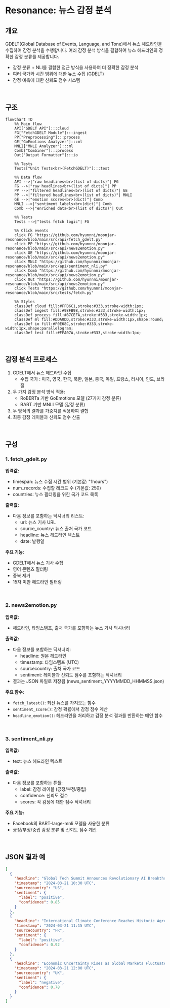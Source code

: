 # Resonance: 뉴스 감정 분석

## 개요

GDELT(Global Database of Events, Language, and Tone)에서 뉴스 헤드라인을 수집하여 감정 분석을 수행합니다. 여러 감정 분석 방식을 결합하여 뉴스 헤드라인의 정확한 감정 분류를 제공합니다.

- 감정 분류 + NLI를 결합한 접근 방식을 사용하여 더 정확한 감정 분석
- 여러 국가와 시간 범위에 대한 뉴스 수집 (GDELT)
- 감정 예측에 대한 신뢰도 점수 시스템

<br>

## 구조

```mermaid
flowchart TD
    %% Main flow
    API["GDELT API"]:::cloud
    FG["FetchGDELT Module"]:::ingest
    PP["Preprocessing"]:::process
    GE["GoEmotions Analyzer"]:::ml
    MNLI["MNLI Analyzer"]:::ml
    Comb["Combiner"]:::process
    Out["Output Formatter"]:::io

    %% Tests
    Tests["Unit Tests<br>(FetchGDELT)"]:::test

    %% Data flow
    API -->|"raw headlines<br>(list of dicts)"| FG
    FG -->|"raw headlines<br>(list of dicts)"| PP
    PP -->|"filtered headlines<br>(list of dicts)"| GE
    PP -->|"filtered headlines<br>(list of dicts)"| MNLI
    GE -->|"emotion scores<br>(dict)"| Comb
    MNLI -->|"sentiment labels<br>(dict)"| Comb
    Comb -->|"enriched data<br>(list of dicts)"| Out

    %% Tests
    Tests -->|"tests fetch logic"| FG

    %% Click events
    click FG "https://github.com/hyunnni/moonjar-resonance/blob/main/src/api/fetch_gdelt.py"
    click PP "https://github.com/hyunnni/moonjar-resonance/blob/main/src/api/news2emotion.py"
    click GE "https://github.com/hyunnni/moonjar-resonance/blob/main/src/api/news2emotion.py"
    click MNLI "https://github.com/hyunnni/moonjar-resonance/blob/main/src/api/sentiment_nli.py"
    click Comb "https://github.com/hyunnni/moonjar-resonance/blob/main/src/api/news2emotion.py"
    click Out "https://github.com/hyunnni/moonjar-resonance/blob/main/src/api/news2emotion.py"
    click Tests "https://github.com/hyunnni/moonjar-resonance/blob/main/src/tests/fetch.py"

    %% Styles
    classDef cloud fill:#FFB6C1,stroke:#333,stroke-width:1px;
    classDef ingest fill:#98FB98,stroke:#333,stroke-width:1px;
    classDef process fill:#87CEFA,stroke:#333,stroke-width:1px;
    classDef ml fill:#DDA0DD,stroke:#333,stroke-width:1px,shape:round;
    classDef io fill:#F0E68C,stroke:#333,stroke-width:1px,shape:parallelogram;
    classDef test fill:#FFA07A,stroke:#333,stroke-width:1px;

```

<br>

## 감정 분석 프로세스

1. GDELT에서 뉴스 헤드라인 수집
   - 수집 국가 : 미국, 영국, 한국, 북한, 일본, 중국, 독일, 프랑스, 러시아, 인도, 브라질
2. 두 가지 감정 분석 방식 적용:
   - RoBERTa 기반 GoEmotions 모델 (27가지 감정 분류)
   - BART 기반 MNLI 모델 (감정 분류)
3. 두 방식의 결과를 가중치를 적용하여 결합
4. 최종 감정 레이블과 신뢰도 점수 산출

<br>

## 구성

### 1. fetch_gdelt.py

**입력값:**

- timespan: 뉴스 수집 시간 범위 (기본값: "1hours")
- num_records: 수집할 레코드 수 (기본값: 250)
- countries: 뉴스 필터링을 위한 국가 코드 목록

**출력값:**

- 다음 정보를 포함하는 딕셔너리 리스트:
  - url: 뉴스 기사 URL
  - source_country: 뉴스 출처 국가 코드
  - headline: 뉴스 헤드라인 텍스트
  - date: 발행일

**주요 기능:**

- GDELT에서 뉴스 기사 수집
- 영어 콘텐츠 필터링
- 중복 제거
- 15자 미만 헤드라인 필터링

<br>

### 2. news2emotion.py

**입력값:**

- 헤드라인, 타임스탬프, 출처 국가를 포함하는 뉴스 기사 딕셔너리

**출력값:**

- 다음 정보를 포함하는 딕셔너리:
  - headline: 원본 헤드라인
  - timestamp: 타임스탬프 (UTC)
  - sourcecountry: 출처 국가 코드
  - sentiment: 레이블과 신뢰도 점수를 포함하는 딕셔너리
- 결과는 JSON 파일로 저장됨 (news_sentiment_YYYYMMDD_HHMMSS.json)

**주요 함수:**

- `fetch_latest()`: 최신 뉴스를 가져오는 함수
- `sentiment_score()`: 감정 확률에서 감정 점수 계산
- `headline_emotion()`: 헤드라인을 처리하고 감정 분석 결과를 반환하는 메인 함수

<br>

### 3. sentiment_nli.py

**입력값:**

- text: 뉴스 헤드라인 텍스트

**출력값:**

- 다음 정보를 포함하는 튜플:
  - label: 감정 레이블 (긍정/부정/중립)
  - confidence: 신뢰도 점수
  - scores: 각 감정에 대한 점수 딕셔너리

**주요 기능:**

- Facebook의 BART-large-mnli 모델을 사용한 분류
- 긍정/부정/중립 감정 분류 및 신뢰도 점수 계산

<br>

## JSON 결과 예

```json
[
  {
    "headline": "Global Tech Summit Announces Revolutionary AI Breakthrough",
    "timestamp": "2024-03-21 10:30 UTC",
    "sourcecountry": "US",
    "sentiment": {
      "label": "positive",
      "confidence": 0.85
    }
  },
  {
    "headline": "International Climate Conference Reaches Historic Agreement",
    "timestamp": "2024-03-21 11:15 UTC",
    "sourcecountry": "FR",
    "sentiment": {
      "label": "positive",
      "confidence": 0.92
    }
  },
  {
    "headline": "Economic Uncertainty Rises as Global Markets Fluctuate",
    "timestamp": "2024-03-21 12:00 UTC",
    "sourcecountry": "UK",
    "sentiment": {
      "label": "negative",
      "confidence": 0.78
    }
  }
]
```

<br>
